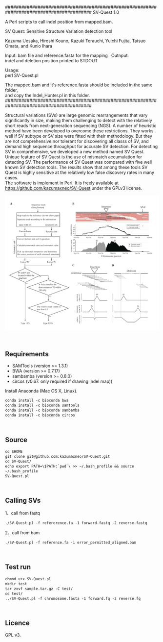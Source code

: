 ######################################################################################## 
SV-Quest 1.0

A Perl scripts to call indel position from mapped.bam.   

SV Quest: Sensitive Structure Variation detection tool

Kazuma Uesaka, Hiroshi Kouno, Kazuki Terauchi, Yuichi Fujita, Tatsuo Omata, and Kunio Ihara  



Input: 
  bam file and reference.fasta for the mapping   
Outnput:	
  indel and deletion position printed to STDOUT  

Usage:  
  perl SV-Quest.pl    


 The mapped.bam and it's reference.fasta should be included in the same folder,  
 and copy the Indel_Hunter.pl in this folder.
########################################################################################

Structural variations (SVs) are large genomic rearrangements that vary significantly in size, making them challenging to detect with the relatively short reads from next-generation sequencing (NGS). A number of heuristic method have been developed to overcome these restrictions. They works well if SV subtype or SV size were fitted with their methodology. But they are not comprehensive nor tolerant for discovering all classs of SV, and demand high sequence throughput for accurate SV detection. For detecting SV in comprehensive, we developed a new method named SV Quest. Unique feature of SV Quest is the use of mismatch accumulation for detecting SV. The performance of SV Quest was compared with five well known SV detection tools. The results show that among these tools SV Quest is highly sensitive at the relatively low false discovery rates in many cases.  
The software is implement in Perl. It is freely available  at https://github.com/kazumaxneo/SV-Quest under the GPLv3 license.

<p align="center"><img src="Figure.pdf" alt="Minipolish" width="800"></p>

    
## Requirements  
- SAMTools  (version >= 1.3.1)   
- BWA (version >= 0.7.17)  
- sambamba  (version >= 0.8.0)  
- circos (v0.67. only required if drawing indel map))  


Install Anaconda (Mac OS X, Linux).  

```
conda install -c bioconda bwa 
conda install -c bioconda samtools 
conda install -c bioconda sambamba 
conda install -c bioconda circos 
```
    


## Source
```
cd $HOME 
git clone git@github.com:kazumaxneo/SV-Quest.git
cd SV-Quest/
echo export PATH=\$PATH:`pwd`\ >> ~/.bash_profile && source ~/.bash_profile
SV-Quest.pl
```
    


## Calling SVs
1、call from fastq
```
./SV-Quest.pl -f refererence.fa -1 forward.fastq -2 reverse.fastq
```

2、call from bam
```
./SV-Quest.pl -f reference.fa -i error_permitted_aligned.bam
```
    
## Test run
```
chmod u+x SV-Quest.pl
mkdir test
tar zxvf sample.tar.gz -C test/
cd test/
../SV-Quest.pl -f chromosome.fasta -1 forward.fq -2 reverse.fq
```  
    


## Licence ##

GPL v3.


